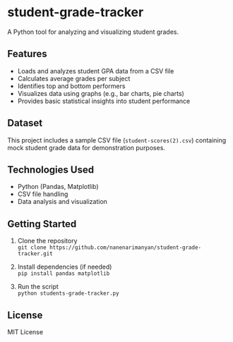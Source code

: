 # student-grade-tracker

A Python tool for analyzing and visualizing student grades.

## Features

- Loads and analyzes student GPA data from a CSV file
- Calculates average grades per subject
- Identifies top and bottom performers
- Visualizes data using graphs (e.g., bar charts, pie charts)
- Provides basic statistical insights into student performance

## Dataset

This project includes a sample CSV file (`student-scores(2).csv`) containing mock student grade data for demonstration purposes.

## Technologies Used

- Python (Pandas, Matplotlib)
- CSV file handling
- Data analysis and visualization

## Getting Started

1. Clone the repository  
   `git clone https://github.com/nanenarimanyan/student-grade-tracker.git`

2. Install dependencies (if needed)  
   `pip install pandas matplotlib`

3. Run the script  
   `python students-grade-tracker.py`

## License

MIT License
